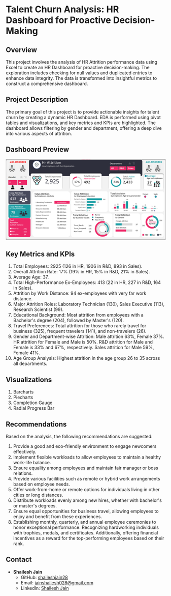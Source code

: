 # Talent Churn Analysis: HR Dashboard for Proactive Decision-Making

## Overview

This project involves the analysis of HR Attrition performance data using Excel to create an HR Dashboard for proactive decision-making. The exploration includes checking for null values and duplicated entries to enhance data integrity. The data is transformed into insightful metrics to construct a comprehensive dashboard.

## Project Description

The primary goal of this project is to provide actionable insights for talent churn by creating a dynamic HR Dashboard. EDA is performed using pivot tables and visualizations, and key metrics and KPIs are highlighted. The dashboard allows filtering by gender and department, offering a deep dive into various aspects of attrition.

## Dashboard Preview

![Dashboard Preview](https://github.com/shaileshjain28/Excel-Project_Hr_Attrition/blob/main/Dashboard%20Preview.png)

## Key Metrics and KPIs

1. Total Employees: 2925 (126 in HR, 1906 in R&D, 893 in Sales).
2. Overall Attrition Rate: 17% (19% in HR, 15% in R&D, 21% in Sales).
3. Average Age: 37.
4. Total High-Performance Ex-Employees: 413 (22 in HR, 227 in R&D, 164 in Sales).
5. Attrition by Work Distance: 94 ex-employees with very far work distance.
6. Major Attrition Roles: Laboratory Technician (130), Sales Executive (113), Research Scientist (99).
7. Educational Background: Most attrition from employees with a Bachelor's degree (204), followed by Master's (120).
8. Travel Preferences: Total attrition for those who rarely travel for business (325), frequent travelers (141), and non-travelers (26).
9. Gender and Department-wise Attrition: Male attrition 63%, Female 37%. HR attrition for Female and Male is 50%. R&D attrition for Male and Female is 33% and 67%, respectively. Sales attrition for Male 59%, Female 41%.
10. Age Group Analysis: Highest attrition in the age group 26 to 35 across all departments.

## Visualizations

1. Barcharts
2. Piecharts
3. Completion Gauge
4. Radial Progress Bar

## Recommendations

Based on the analysis, the following recommendations are suggested:

1. Provide a good and eco-friendly environment to engage newcomers effectively.
2. Implement flexible workloads to allow employees to maintain a healthy work-life balance.
3. Ensure equality among employees and maintain fair manager or boss relations.
4. Provide various facilities such as remote or hybrid work arrangements based on employee needs.
5. Offer work-from-home or remote options for individuals living in other cities or long distances.
6. Distribute workloads evenly among new hires, whether with bachelor's or master's degrees.
7. Ensure equal opportunities for business travel, allowing employees to enjoy and benefit from these experiences.
8. Establishing monthly, quarterly, and annual employee ceremonies to honor exceptional performance. Recognizing hardworking individuals with trophies, medals, and certificates. Additionally, offering financial incentives as a reward for the top-performing employees based on their rank.







## Contact

- **Shailesh Jain**
  - GitHub: [shaileshjain28](https://github.com/shaileshjain28)
  - Email: [jainshailesh028@gmail.com](mailto:jainshailesh028@gmail.com)
  - LinkedIn: [Shailesh Jain](https://www.linkedin.com/in/shailesh-jain-1297251ab/)

